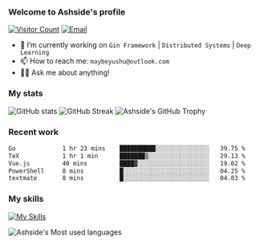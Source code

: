 ### Welcome to Ashside's profile

[![Visitor Count](https://visitor-badge.laobi.icu/badge?page_id=Ashside)](https://github.com/Ashside)
[![Email](https://img.shields.io/badge/Email-maybeyushu@outlook.com-blue)](mailto:maybeyushu@outlook.com)

- 🔭 I’m currently working on `Gin Framework` | `Distributed Systems` | `Deep Learning`
- 📫 How to reach me: `maybeyushu@outlook.com`
- 👨‍💻 Ask me about anything!

### My stats

![GitHub stats](https://github-readme-stats.vercel.app/api?username=Ashside&show_icons=true)
![GitHub Streak](https://github-readme-streak-stats.herokuapp.com/?user=Ashside)
![Ashside's GitHub Trophy](https://github-profile-trophy.vercel.app/?username=Ashside&theme=onedark)



### Recent work

<!--START_SECTION:waka-->

```txt
Go             1 hr 23 mins    ██████████░░░░░░░░░░░░░░░   39.75 %
TeX            1 hr 1 min      ███████▒░░░░░░░░░░░░░░░░░   29.13 %
Vue.js         40 mins         ████▓░░░░░░░░░░░░░░░░░░░░   19.02 %
PowerShell     8 mins          █░░░░░░░░░░░░░░░░░░░░░░░░   04.25 %
textmate       8 mins          █░░░░░░░░░░░░░░░░░░░░░░░░   04.03 %
```

<!--END_SECTION:waka-->

### My skills

[![My Skills](https://skillicons.dev/icons?i=go,python,cpp,vue)](https://skillicons.dev)

![Ashside's Most used languages](https://github-readme-stats.vercel.app/api/top-langs/?username=Ashside&layout=compact&hide_border=true&langs_count=10)


